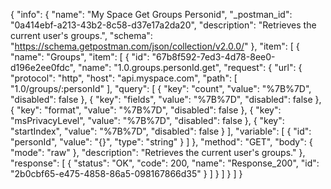 {
  "info": {
    "name": "My Space Get Groups Personid",
    "_postman_id": "0a414ebf-a213-43b2-8c58-d37e17a2da20",
    "description": "Retrieves the current user's groups.",
    "schema": "https://schema.getpostman.com/json/collection/v2.0.0/"
  },
  "item": [
    {
      "name": "Groups",
      "item": [
        {
          "id": "67b8f592-7ed3-4d78-8ee0-d196e2ee0fdc",
          "name": "1.0.groups.personId.get",
          "request": {
            "url": {
              "protocol": "http",
              "host": "api.myspace.com",
              "path": [
                "1.0/groups/:personId"
              ],
              "query": [
                {
                  "key": "count",
                  "value": "%7B%7D",
                  "disabled": false
                },
                {
                  "key": "fields",
                  "value": "%7B%7D",
                  "disabled": false
                },
                {
                  "key": "format",
                  "value": "%7B%7D",
                  "disabled": false
                },
                {
                  "key": "msPrivacyLevel",
                  "value": "%7B%7D",
                  "disabled": false
                },
                {
                  "key": "startIndex",
                  "value": "%7B%7D",
                  "disabled": false
                }
              ],
              "variable": [
                {
                  "id": "personId",
                  "value": "{}",
                  "type": "string"
                }
              ]
            },
            "method": "GET",
            "body": {
              "mode": "raw"
            },
            "description": "Retrieves the current user's groups."
          },
          "response": [
            {
              "status": "OK",
              "code": 200,
              "name": "Response_200",
              "id": "2b0cbf65-e475-4858-86a5-098167866d35"
            }
          ]
        }
      ]
    }
  ]
}